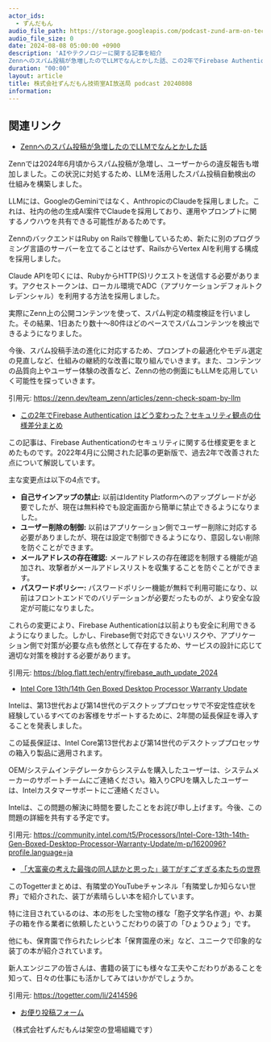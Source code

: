 ```yaml
---
actor_ids:
  - ずんだもん
audio_file_path: https://storage.googleapis.com/podcast-zund-arm-on-tech/audio/株式会社ずんだもん技術室AI放送局_podcast_20240808.mp3
audio_file_size: 0
date: 2024-08-08 05:00:00 +0900
description: 'AIやテクノロジーに関する記事を紹介  
Zennへのスパム投稿が急増したのでLLMでなんとかした話、この2年でFirebase Authentication はどう変わった？セキュリティ観点の仕様差分まとめ、Intel Core 13th/14th Gen Boxed Desktop Processor Warranty Update、「大富豪の考えた最強の同人誌かと思った」装丁がすごすぎる本たちの世界'
duration: "00:00"
layout: article
title: 株式会社ずんだもん技術室AI放送局 podcast 20240808
information: 
---
```


## 関連リンク


- [Zennへのスパム投稿が急増したのでLLMでなんとかした話](https://zenn.dev/team_zenn/articles/zenn-check-spam-by-llm)  


Zennでは2024年6月頃からスパム投稿が急増し、ユーザーからの違反報告も増加しました。この状況に対処するため、LLMを活用したスパム投稿自動検出の仕組みを構築しました。

LLMには、GoogleのGeminiではなく、AnthropicのClaudeを採用しました。これは、社内の他の生成AI案件でClaudeを採用しており、運用やプロンプトに関するノウハウを共有できる可能性があるためです。

ZennのバックエンドはRuby on Railsで稼働しているため、新たに別のプログラミング言語のサーバーを立てることはせず、RailsからVertex AIを利用する構成を採用しました。

Claude APIを叩くには、RubyからHTTP(S)リクエストを送信する必要があります。アクセストークンは、ローカル環境でADC（アプリケーションデフォルトクレデンシャル）を利用する方法を採用しました。

実際にZenn上の公開コンテンツを使って、スパム判定の精度検証を行いました。その結果、1日あたり数十〜80件ほどのペースでスパムコンテンツを検出できるようになりました。

今後、スパム投稿手法の進化に対応するため、プロンプトの最適化やモデル選定の見直しなど、仕組みの継続的な改善に取り組んでいきます。また、コンテンツの品質向上やユーザー体験の改善など、Zennの他の側面にもLLMを応用していく可能性を探っていきます。


引用元: https://zenn.dev/team_zenn/articles/zenn-check-spam-by-llm


- [この2年でFirebase Authentication はどう変わった？セキュリティ観点の仕様差分まとめ](https://blog.flatt.tech/entry/firebase_auth_update_2024)  


この記事は、Firebase Authenticationのセキュリティに関する仕様変更をまとめたものです。2022年4月に公開された記事の更新版で、過去2年で改善された点について解説しています。

主な変更点は以下の4点です。

* **自己サインアップの禁止:**  以前はIdentity Platformへのアップグレードが必要でしたが、現在は無料枠でも設定画面から簡単に禁止できるようになりました。
* **ユーザー削除の制御:**  以前はアプリケーション側でユーザー削除に対応する必要がありましたが、現在は設定で制御できるようになり、意図しない削除を防ぐことができます。
* **メールアドレスの存在確認:**  メールアドレスの存在確認を制限する機能が追加され、攻撃者がメールアドレスリストを収集することを防ぐことができます。
* **パスワードポリシー:**  パスワードポリシー機能が無料で利用可能になり、以前はフロントエンドでのバリデーションが必要だったものが、より安全な設定が可能になりました。

これらの変更により、Firebase Authenticationは以前よりも安全に利用できるようになりました。しかし、Firebase側で対応できないリスクや、アプリケーション側で対策が必要な点も依然として存在するため、サービスの設計に応じて適切な対策を検討する必要があります。

引用元: https://blog.flatt.tech/entry/firebase_auth_update_2024


- [Intel Core 13th/14th Gen Boxed Desktop Processor Warranty Update](https://community.intel.com/t5/Processors/Intel-Core-13th-14th-Gen-Boxed-Desktop-Processor-Warranty-Update/m-p/1620096?profile.language=ja)  


Intelは、第13世代および第14世代のデスクトッププロセッサで不安定性症状を経験しているすべてのお客様をサポートするために、2年間の延長保証を導入することを発表しました。

この延長保証は、Intel Core第13世代および第14世代のデスクトッププロセッサの箱入り製品に適用されます。

OEM/システムインテグレータからシステムを購入したユーザーは、システムメーカーのサポートチームにご連絡ください。箱入りCPUを購入したユーザーは、Intelカスタマーサポートにご連絡ください。

Intelは、この問題の解決に時間を要したことをお詫び申し上げます。今後、この問題の詳細を共有する予定です。


引用元: https://community.intel.com/t5/Processors/Intel-Core-13th-14th-Gen-Boxed-Desktop-Processor-Warranty-Update/m-p/1620096?profile.language=ja


- [「大富豪の考えた最強の同人誌かと思った」装丁がすごすぎる本たちの世界](https://togetter.com/li/2414596)  


このTogetterまとめは、有隣堂のYouTubeチャンネル「有隣堂しか知らない世界」で紹介された、装丁が素晴らしい本を紹介しています。 

特に注目されているのは、本の形をした宝物の様な「胞子文学名作選」や、お菓子の箱を作る業者に依頼したというこだわりの装丁の「ひょうひょう」です。 

他にも、保育園で作られたレシピ本「保育園産の米」など、ユニークで印象的な装丁の本が紹介されています。 

新人エンジニアの皆さんは、書籍の装丁にも様々な工夫やこだわりがあることを知って、日々の仕事にも活かしてみてはいかがでしょうか。 


引用元: https://togetter.com/li/2414596



- [お便り投稿フォーム](https://forms.gle/ffg4JTfqdiqK62qf9)

（株式会社ずんだもんは架空の登場組織です）
